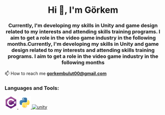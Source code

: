 <h1 align="center">Hi 👋, I'm Görkem</h1>
<h3 align="center">Currently, I'm developing my skills in Unity and game design related to my interests and attending skills training programs. I aim to get a role in the video game industry in the following months.Currently, I'm developing my skills in Unity and game design related to my interests and attending skills training programs. I aim to get a role in the video game industry in the following months</h3>


📫 How to reach me **gorkembulut00@gmail.com**

  
<h3 align="left">Languages and Tools:</h3>
<p align="left"> <a href="https://www.w3schools.com/cs/" target="_blank" rel="noreferrer"> <img src="https://raw.githubusercontent.com/devicons/devicon/master/icons/csharp/csharp-original.svg" alt="csharp" width="40" height="40"/> </a> <a href="https://www.python.org" target="_blank" rel="noreferrer"> <img src="https://raw.githubusercontent.com/devicons/devicon/master/icons/python/python-original.svg" alt="python" width="40" height="40"/> </a> <a href="https://unity.com/" target="_blank" rel="noreferrer"> <img src="https://www.vectorlogo.zone/logos/unity3d/unity3d-icon.svg" alt="unity" width="40" height="40"/> </a> </p>

